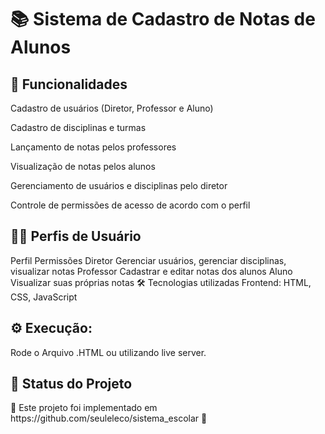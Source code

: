 <h1>📚 Sistema de Cadastro de Notas de Alunos</h1>



<h2>🚀 Funcionalidades </h2>
Cadastro de usuários (Diretor, Professor e Aluno)

Cadastro de disciplinas e turmas

Lançamento de notas pelos professores

Visualização de notas pelos alunos

Gerenciamento de usuários e disciplinas pelo diretor

Controle de permissões de acesso de acordo com o perfil

<h2>🧑‍💻 Perfis de Usuário </h2>

Perfil	Permissões
Diretor	Gerenciar usuários, gerenciar disciplinas, visualizar notas
Professor	Cadastrar e editar notas dos alunos
Aluno	Visualizar suas próprias notas
🛠️ Tecnologias utilizadas
Frontend: HTML, CSS, JavaScript

<h2>⚙️ Execução: </h2>
Rode o Arquivo .HTML ou utilizando live server.


<h2>🎯 Status do Projeto </h2>
🚧 Este projeto foi implementado em https://github.com/seuleleco/sistema_escolar 🚀
